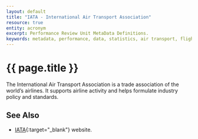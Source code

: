 ```yaml
---
layout: default
title: "IATA - International Air Transport Association"
resource: true
entity: acronym
excerpt: Performance Review Unit MetaData Definitions.
keywords: metadata, performance, data, statistics, air transport, flights, europe, delay, safety
---
```

# {{ page.title }}

The International Air Transport Association is a trade association
of the world’s airlines. It supports airline activity and helps
 formulate industry policy and standards.


## See Also

* [IATA][iata]{:target="_blank"} website.

[iata]: <http://www.iata.org> "IATA"